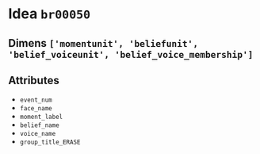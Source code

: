 # Idea `br00050`

## Dimens `['momentunit', 'beliefunit', 'belief_voiceunit', 'belief_voice_membership']`

## Attributes
- `event_num`
- `face_name`
- `moment_label`
- `belief_name`
- `voice_name`
- `group_title_ERASE`
